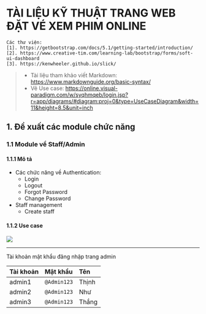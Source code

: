 # **TÀI LIỆU KỸ THUẬT TRANG WEB ĐẶT VÉ XEM PHIM ONLINE**

```
Các thư viện:
[1]. https://getbootstrap.com/docs/5.1/getting-started/introduction/
[2]. https://www.creative-tim.com/learning-lab/bootstrap/forms/soft-ui-dashboard
[3]. https://kenwheeler.github.io/slick/
```
>  - Tài liệu tham khảo viết Markdown: https://www.markdownguide.org/basic-syntax/
>  - Vẽ Use case: https://online.visual-paradigm.com/w/syqhmqeb/login.jsp?r=app/diagrams/#diagram:proj=0&type=UseCaseDiagram&width=11&height=8.5&unit=inch


## **1. Đề xuất các module chức năng**

### 1.1 Module về Staff/Admin

#### 1.1.1 Mô tả
* Các chức năng về Authentication:
  - Login
  - Logout
  - Forgot Password
  - Change Password
* Staff management
  - Create staff

#### 1.1.2 Use case
![](/tailieu/images/2022-03-16-12-34-25.png)
***
Tài khoản mật khẩu đăng nhập trang admin

|Tài khoản|Mật khẩu   |Tên       |
|:--------|:--------  |:---------|
|admin1   |`@Admin123`|Thịnh     |
|admin2   |`@Admin123`|Như       |
|admin3   |`@Admin123`|Thắng     |

